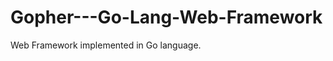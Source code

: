 Gopher---Go-Lang-Web-Framework
==============================

Web Framework implemented in Go language.
